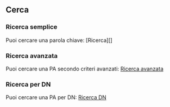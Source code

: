 ## Cerca

### Ricerca semplice

Puoi cercare una parola chiave: [Ricerca][]

### Ricerca avanzata

Puoi cercare una PA secondo criteri avanzati: [Ricerca avanzata][]

### Ricerca per DN

Puoi cercare una PA per DN: [Ricerca DN][]

  [Ricerca avanzata]: /advanced-search-form.html
  [Ricerca DN]: /dn-search-form.html
